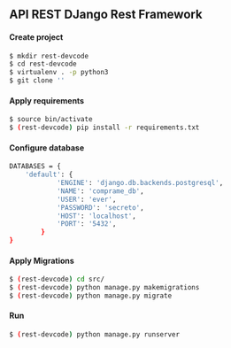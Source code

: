 ## API REST DJango Rest Framework

#### Create project

```sh
$ mkdir rest-devcode
$ cd rest-devcode
$ virtualenv . -p python3
$ git clone ''
```

#### Apply requirements
```sh
$ source bin/activate
$ (rest-devcode) pip install -r requirements.txt
```

#### Configure database
```sh
DATABASES = {
    'default': {
            'ENGINE': 'django.db.backends.postgresql',
            'NAME': 'comprame_db',
            'USER': 'ever',
            'PASSWORD': 'secreto',
            'HOST': 'localhost',
            'PORT': '5432',
        }
}
```


#### Apply Migrations

```sh
$ (rest-devcode) cd src/
$ (rest-devcode) python manage.py makemigrations
$ (rest-devcode) python manage.py migrate
```


#### Run
```sh
$ (rest-devcode) python manage.py runserver
```